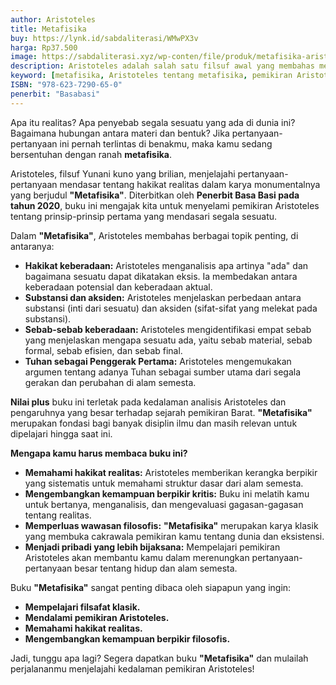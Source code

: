 ```yaml
---
author: Aristoteles
title: Metafisika
buy: https://lynk.id/sabdaliterasi/WMwPX3v
harga: Rp37.500
image: https://sabdaliterasi.xyz/wp-conten/file/produk/metafisika-aristoteles.jpg
description: Aristoteles adalah salah satu filsuf awal yang membahas metafisika. Oleh karena itu, buku Metafisika menjadi salah satu karya penting dalam sejarah fi
keyword: [metafisika, Aristoteles tentang metafisika, pemikiran Aristoteles, karya-karya Aristoteles, filsafat metafisika, pengantar metafisika]
ISBN: "978-623-7290-65-0"
penerbit: "Basabasi"
---
```

<p>Apa itu realitas? Apa penyebab segala sesuatu yang ada di dunia ini? Bagaimana hubungan antara materi dan bentuk? Jika pertanyaan-pertanyaan ini pernah terlintas di benakmu, maka kamu sedang bersentuhan dengan ranah <strong>metafisika</strong>.</p><p>Aristoteles, filsuf Yunani kuno yang brilian, menjelajahi pertanyaan-pertanyaan mendasar tentang hakikat realitas dalam karya monumentalnya yang berjudul <strong>"Metafisika"</strong>. Diterbitkan oleh <strong>Penerbit Basa Basi pada tahun 2020</strong>, buku ini mengajak kita untuk menyelami pemikiran Aristoteles tentang prinsip-prinsip pertama yang mendasari segala sesuatu.</p><p>Dalam <strong>"Metafisika"</strong>, Aristoteles membahas berbagai topik penting, di antaranya:</p><ul><li><strong>Hakikat keberadaan:</strong> Aristoteles menganalisis apa artinya "ada" dan bagaimana sesuatu dapat dikatakan eksis. Ia membedakan antara keberadaan potensial dan keberadaan aktual.</li><li><strong>Substansi dan aksiden:</strong> Aristoteles menjelaskan perbedaan antara substansi (inti dari sesuatu) dan aksiden (sifat-sifat yang melekat pada substansi).</li><li><strong>Sebab-sebab keberadaan:</strong> Aristoteles mengidentifikasi empat sebab yang menjelaskan mengapa sesuatu ada, yaitu sebab material, sebab formal, sebab efisien, dan sebab final.</li><li><strong>Tuhan sebagai Penggerak Pertama:</strong> Aristoteles mengemukakan argumen tentang adanya Tuhan sebagai sumber utama dari segala gerakan dan perubahan di alam semesta.</li></ul><p><strong>Nilai plus</strong> buku ini terletak pada kedalaman analisis Aristoteles dan pengaruhnya yang besar terhadap sejarah pemikiran Barat. <strong>"Metafisika"</strong> merupakan fondasi bagi banyak disiplin ilmu dan masih relevan untuk dipelajari hingga saat ini.</p><p><strong>Mengapa kamu harus membaca buku ini?</strong></p><ul><li><strong>Memahami hakikat realitas:</strong> Aristoteles memberikan kerangka berpikir yang sistematis untuk memahami struktur dasar dari alam semesta.</li><li><strong>Mengembangkan kemampuan berpikir kritis:</strong> Buku ini melatih kamu untuk bertanya, menganalisis, dan mengevaluasi gagasan-gagasan tentang realitas.</li><li><strong>Memperluas wawasan filosofis:</strong> <strong>"Metafisika"</strong> merupakan karya klasik yang membuka cakrawala pemikiran kamu tentang dunia dan eksistensi.</li><li><strong>Menjadi pribadi yang lebih bijaksana:</strong> Mempelajari pemikiran Aristoteles akan membantu kamu dalam merenungkan pertanyaan-pertanyaan besar tentang hidup dan alam semesta.</li></ul><p>Buku <strong>"Metafisika"</strong> sangat penting dibaca oleh siapapun yang ingin:</p><ul><li><strong>Mempelajari filsafat klasik.</strong></li><li><strong>Mendalami pemikiran Aristoteles.</strong></li><li><strong>Memahami hakikat realitas.</strong></li><li><strong>Mengembangkan kemampuan berpikir filosofis.</strong></li></ul><p>Jadi, tunggu apa lagi? Segera dapatkan buku <strong>"Metafisika"</strong> dan mulailah perjalananmu menjelajahi kedalaman pemikiran Aristoteles!</p>



